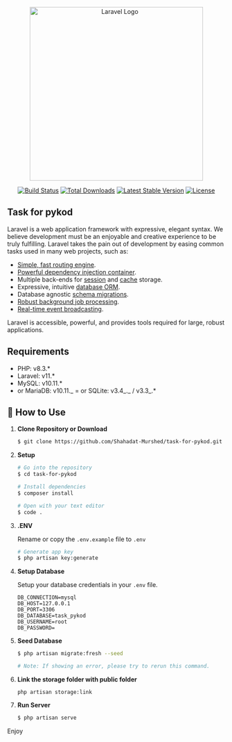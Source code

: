 <p align="center"><a href="https://laravel.com" target="_blank"><img src="https://raw.githubusercontent.com/laravel/art/master/logo-lockup/5%20SVG/2%20CMYK/1%20Full%20Color/laravel-logolockup-cmyk-red.svg" width="400" alt="Laravel Logo"></a></p>

<p align="center">
<a href="https://github.com/laravel/framework/actions"><img src="https://github.com/laravel/framework/workflows/tests/badge.svg" alt="Build Status"></a>
<a href="https://packagist.org/packages/laravel/framework"><img src="https://img.shields.io/packagist/dt/laravel/framework" alt="Total Downloads"></a>
<a href="https://packagist.org/packages/laravel/framework"><img src="https://img.shields.io/packagist/v/laravel/framework" alt="Latest Stable Version"></a>
<a href="https://packagist.org/packages/laravel/framework"><img src="https://img.shields.io/packagist/l/laravel/framework" alt="License"></a>
</p>

## Task for pykod

Laravel is a web application framework with expressive, elegant syntax. We believe development must be an enjoyable and creative experience to be truly fulfilling. Laravel takes the pain out of development by easing common tasks used in many web projects, such as:

-   [Simple, fast routing engine](https://laravel.com/docs/routing).
-   [Powerful dependency injection container](https://laravel.com/docs/container).
-   Multiple back-ends for [session](https://laravel.com/docs/session) and [cache](https://laravel.com/docs/cache) storage.
-   Expressive, intuitive [database ORM](https://laravel.com/docs/eloquent).
-   Database agnostic [schema migrations](https://laravel.com/docs/migrations).
-   [Robust background job processing](https://laravel.com/docs/queues).
-   [Real-time event broadcasting](https://laravel.com/docs/broadcasting).

Laravel is accessible, powerful, and provides tools required for large, robust applications.

## Requirements

-   PHP: v8.3.\*
-   Laravel: v11.\*
-   MySQL: v10.11.\*
-   or MariaDB: v10.11._
    = or SQLite: v3.4_._ / v3.3_.\*

## 🚀 How to Use

1.  **Clone Repository or Download**

    ```bash
    $ git clone https://github.com/Shahadat-Murshed/task-for-pykod.git
    ```

2.  **Setup**

    ```bash
    # Go into the repository
    $ cd task-for-pykod

    # Install dependencies
    $ composer install

    # Open with your text editor
    $ code .
    ```

3.  **.ENV**

    Rename or copy the `.env.example` file to `.env`

    ```bash
    # Generate app key
    $ php artisan key:generate
    ```

4.  **Setup Database**

    Setup your database credentials in your `.env` file.

    ```
    DB_CONNECTION=mysql
    DB_HOST=127.0.0.1
    DB_PORT=3306
    DB_DATABASE=task_pykod
    DB_USERNAME=root
    DB_PASSWORD=
    ```

5.  **Seed Database**

    ```bash
    $ php artisan migrate:fresh --seed

    # Note: If showing an error, please try to rerun this command.
    ```

6.  **Link the storage folder with public folder**
    ```
    php artisan storage:link
    ```
7.  **Run Server**

    ```bash
    $ php artisan serve
    ```

Enjoy
